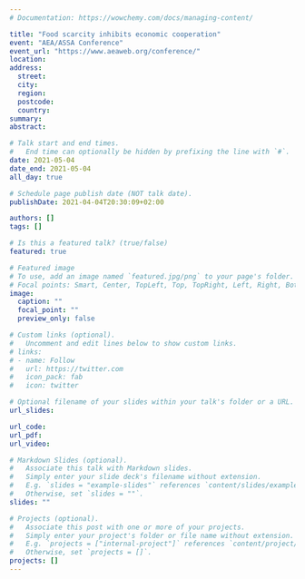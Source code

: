 ```yaml
---
# Documentation: https://wowchemy.com/docs/managing-content/

title: "Food scarcity inhibits economic cooperation"
event: "AEA/ASSA Conference"
event_url: "https://www.aeaweb.org/conference/"
location:
address:
  street:
  city:
  region:
  postcode:
  country:
summary:
abstract: 

# Talk start and end times.
#   End time can optionally be hidden by prefixing the line with `#`.
date: 2021-05-04
date_end: 2021-05-04
all_day: true

# Schedule page publish date (NOT talk date).
publishDate: 2021-04-04T20:30:09+02:00

authors: []
tags: []

# Is this a featured talk? (true/false)
featured: true

# Featured image
# To use, add an image named `featured.jpg/png` to your page's folder. 
# Focal points: Smart, Center, TopLeft, Top, TopRight, Left, Right, BottomLeft, Bottom, BottomRight.
image:
  caption: ""
  focal_point: ""
  preview_only: false

# Custom links (optional).
#   Uncomment and edit lines below to show custom links.
# links:
# - name: Follow
#   url: https://twitter.com
#   icon_pack: fab
#   icon: twitter

# Optional filename of your slides within your talk's folder or a URL.
url_slides:

url_code:
url_pdf:
url_video:

# Markdown Slides (optional).
#   Associate this talk with Markdown slides.
#   Simply enter your slide deck's filename without extension.
#   E.g. `slides = "example-slides"` references `content/slides/example-slides.md`.
#   Otherwise, set `slides = ""`.
slides: ""

# Projects (optional).
#   Associate this post with one or more of your projects.
#   Simply enter your project's folder or file name without extension.
#   E.g. `projects = ["internal-project"]` references `content/project/deep-learning/index.md`.
#   Otherwise, set `projects = []`.
projects: []
---
```

